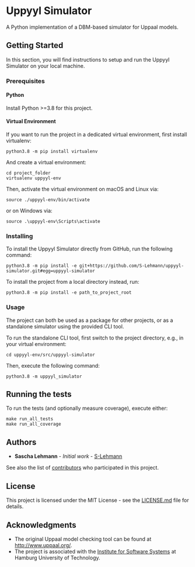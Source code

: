 # Uppyyl Simulator

A Python implementation of a DBM-based simulator for Uppaal models.

## Getting Started

In this section, you will find instructions to setup and run the Uppyyl Simulator on your local machine.

### Prerequisites

#### Python

Install Python >=3.8 for this project.

#### Virtual Environment

If you want to run the project in a dedicated virtual environment, first install virtualenv:
```
python3.8 -m pip install virtualenv
```

And create a virtual environment:

```
cd project_folder
virtualenv uppyyl-env
```

Then, activate the virtual environment on macOS and Linux via:

```
source ./uppyyl-env/bin/activate
```

or on Windows via:

```
source .\uppyyl-env\Scripts\activate
```

### Installing

To install the Uppyyl Simulator directly from GitHub, run the following command:

```
python3.8 -m pip install -e git+https://github.com/S-Lehmann/uppyyl-simulator.git#egg=uppyyl-simulator
```

To install the project from a local directory instead, run:

```
python3.8 -m pip install -e path_to_project_root
```

### Usage

The project can both be used as a package for other projects, or as a standalone simulator using the provided CLI tool.

To run the standalone CLI tool, first switch to the project directory, e.g., in your virtual environment:

```
cd uppyyl-env/src/uppyyl-simulator
```

Then, execute the following command:

```
python3.8 -m uppyyl_simulator
```

## Running the tests

To run the tests (and optionally measure coverage), execute either:

```
make run_all_tests
make run_all_coverage
```

## Authors

* **Sascha Lehmann** - *Initial work* - [S-Lehmann](https://github.com/S-Lehmann)

See also the list of [contributors](https://github.com/S-Lehmann/uppyyl-simulator/contributors) who participated in this project.

## License

This project is licensed under the MIT License - see the [LICENSE.md](LICENSE.md) file for details.

## Acknowledgments

* The original Uppaal model checking tool can be found at http://www.uppaal.org/.
* The project is associated with the [Institute for Software Systems](https://www.tuhh.de/sts) at Hamburg University of Technology.
